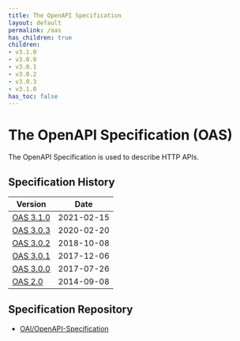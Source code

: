 ```yaml
---
title: The OpenAPI Specification
layout: default
permalink: /oas
has_children: true
children:
- v3.1.0
- v3.0.0
- v3.0.1
- v3.0.2
- v3.0.3
- v3.1.0
has_toc: false
---
```


# The OpenAPI Specification (OAS)

The OpenAPI Specification is used to describe HTTP APIs.

## Specification History

Version | Date
------- | ----
[OAS 3.1.0](./v3.1.0) | 2021-02-15
[OAS 3.0.3](./v3.0.3) | 2020-02-20
[OAS 3.0.2](./v3.0.2) | 2018-10-08
[OAS 3.0.1](./v3.0.1) | 2017-12-06
[OAS 3.0.0](./v3.0.0) | 2017-07-26
[OAS 2.0](./v2.0)     | 2014-09-08

## Specification Repository

* [OAI/OpenAPI-Specification](https://github.com/OAI/OpenAPI-Specification)
